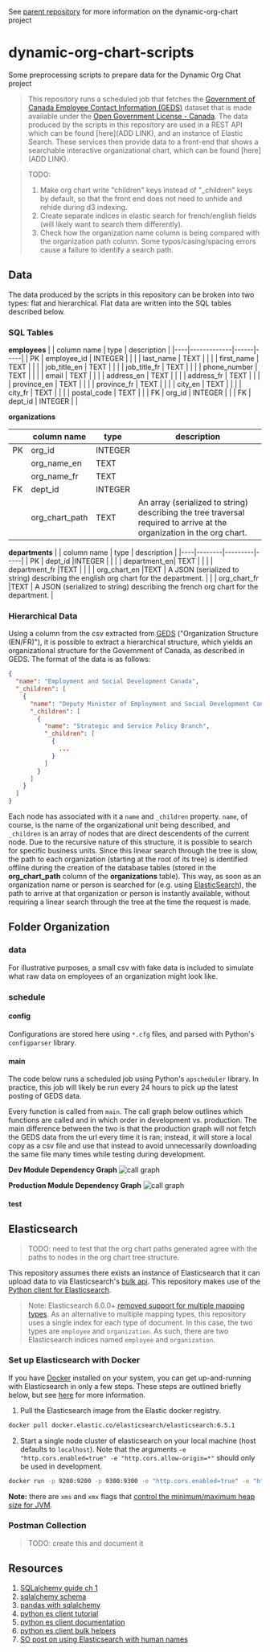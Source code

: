 See [parent repository](https://github.com/DSD-ESDC-EDSC/dynamic-org-chart) for more information on the dynamic-org-chart project

# dynamic-org-chart-scripts
Some preprocessing scripts to prepare data for the Dynamic Org Chat project

> This repository runs a scheduled job that fetches the [Government of Canada Employee Contact Information (GEDS)](https://open.canada.ca/data/en/dataset/8ec4a9df-b76b-4a67-8f93-cdbc2e040098) dataset that is made available under the [Open Government License - Canada](https://open.canada.ca/en/open-government-licence-canada). The data produced by the scripts in this repository are used in a REST API which can be found [here](ADD LINK), and an instance of Elastic Search. These services then provide data to a front-end that shows a searchable interactive organizational chart, which can be found [here](ADD LINK).

> TODO:
> 1. Make org chart write "children" keys instead of "_children" keys by default, so that the front end does not need to unhide and rehide during d3 indexing.
> 2. Create separate indices in elastic search for french/english fields (will likely want to search them differently).
> 3. Check how the organization name column is being compared with the organization path column. Some typos/casing/spacing errors cause a failure to identify a search path.

## Data
The data produced by the scripts in this repository can be broken into two types: flat and hierarchical. Flat data are written into the SQL tables described below.

### SQL Tables

__employees__
|    | column name | type | description |
|----|-------------|------|-----|
| PK | employee_id | INTEGER |  |
|    | last_name | TEXT |     |
|    | first_name | TEXT |     |
|    | job_title_en | TEXT |     |
|    | job_title_fr | TEXT |     |
|    | phone_number | TEXT |     |
|    | email | TEXT |     |
|    | address_en | TEXT |     |
|    | address_fr | TEXT |     |
|    | province_en | TEXT |     |
|    | province_fr | TEXT |     |
|    | city_en | TEXT |     |
|    | city_fr | TEXT |     |
|    | postal_code | TEXT |     |
| FK | org_id | INTEGER |     |
| FK | dept_id | INTEGER |     |

__organizations__

|    |  column name | type | description |
|----|----------|---------|----|
| PK |	org_id |INTEGER | |
|    |	org_name_en |TEXT | |
|    |	org_name_fr |TEXT | |
| FK |	dept_id |INTEGER | |
|    |	org_chart_path | TEXT | An array (serialized to string) describing the tree traversal required to arrive at the organization in the org chart.|

__departments__
|    |  column name | type | description |
|----|--------|---------|-----|
| PK |	dept_id |INTEGER |  |
|    |	department_en| TEXT |  |
|    |	department_fr |TEXT |  |
|    |	org_chart_en |TEXT | A JSON (serialized to string) describing the english org chart for the department. |
|    |	org_chart_fr |TEXT | A JSON (serialized to string) describing the french org chart for the department. |

### Hierarchical Data
Using a column from the csv extracted from [GEDS](https://open.canada.ca/data/en/dataset/8ec4a9df-b76b-4a67-8f93-cdbc2e040098) ("Organization Structure (EN/FR)"), it is possible to extract a hierarchical structure, which yields an organizational structure for the Government of Canada, as described in GEDS. The format of the data is as follows:

```json
{
  "name": "Employment and Social Development Canada",
  "_children": [
    {
      "name": "Deputy Minister of Employment and Social Development Canada",
      "_children": [
        {
          "name": "Strategic and Service Policy Branch",
          "_children": [
            {
              ...
            }
          ]
        }
      ]
    }
  ]
}
```

Each node has associated with it a ```name``` and ```_children``` property. ```name```, of course, is the name of the organizational unit being described, and ```_children``` is an array of nodes that are direct descendents of the current node. Due to the recursive nature of this structure, it is possible to search for specific business units. Since this linear search through the tree is slow, the path to each organization (starting at the root of its tree) is identified offline during the creation of the database tables (stored in the __org_chart_path__ column of the __organizations__ table). This way, as soon as an organization name or person is searched for (e.g. using [ElasticSearch](https://www.elastic.co)), the path to arrive at that organization or person is instantly available, without requiring a linear search through the tree at the time the request is made.

## Folder Organization

### data
For illustrative purposes, a small csv with fake data is included to simulate what raw data on employees of an organization might look like.

### schedule

#### config
Configurations are stored here using ```*.cfg``` files, and parsed with Python's ```configparser``` library.

#### main
The code below runs a scheduled job using Python's ```apscheduler``` library. In practice, this job will likely be run every 24 hours to pick up the latest posting of GEDS data.

Every function is called from ```main```. The call graph below outlines which functions are called and in which order in development vs. production. The main difference between the two is that the production graph will not fetch the GEDS data from the url every time it is ran; instead, it will store a local copy as a csv file and use that instead to avoid unnecessarily downloading the same file many times while testing during development.

__Dev Module Dependency Graph__
![call graph](https://g.gravizo.com/svg?digraph%20G%20%7B%0A%20%20main%20-%3E%20prepare_data%20%5Blabel%3D%221%22%5D%3B%0A%20%20prepare_data%20-%3E%20%22csv%20on%20disk%3F%22%20%5Bcolor%3D%22blue%22%5D%3B%0A%20%20%22csv%20on%20disk%3F%22%20-%3E%20load_df_from_csv%20%5Blabel%3D%22yes%22%5D%3B%0A%20%20%22csv%20on%20disk%3F%22%20-%3E%20fetch_geds%20%5Blabel%3D%22no%22%5D%3B%0A%20%20%22csv%20on%20disk%3F%22%20-%3E%20prepare_data%20%5Bcolor%3D%22red%22%20label%3D%22df%22%5D%3B%0A%20%20prepare_data%20-%3E%20%7Bpreprocess_columns%3B%20create_table_keys%7D%3B%0A%20%20prepare_data%20-%3E%20main%20%5Bcolor%3D%22red%22%20label%3D%22df%22%5D%3B%0A%20%20main%20-%3E%20create_employees_table%20%5Blabel%3D%222%22%5D%3B%0A%20%20main%20-%3E%20prepare_org_chart%20%5Blabel%3D%223%22%5D%3B%0A%20%20prepare_org_chart%20-%3E%20main%20%5Bcolor%3D%22red%22%20label%3D%22org%20chart%22%5D%3B%0A%20%20prepare_org_chart%20-%3E%20get_org_chart%3B%0A%20%20get_org_chart%20-%3E%20flat_to_hierarchical%3B%0A%20%20flat_to_hierarchical%20-%3E%20%7Bbuild_leaf%3B%20ctree%7D%3B%0A%20%20main%20-%3E%20create_department_table%20%5Blabel%3D%224%22%5D%3B%0A%20%20create_department_table%20-%3E%20main%20%5Bcolor%3D%22red%22%20label%3D%22dept_df%22%5D%3B%0A%20%20create_department_table%20-%3E%20%7Bget_department_org_chart%7D%3B%0A%20%20main%20-%3E%20create_organization_table%20%5Blabel%3D%225%22%5D%3B%0A%20%20create_organization_table%20-%3E%20main%20%5Bcolor%3D%22red%22%20label%3D%22org_df%22%5D%3B%0A%20%20create_organization_table%20-%3E%20generate_org_paths%3B%0A%20%20main%20-%3E%20elastic_bulk_upload%20%5Blabel%3D%226%22%5D%3B%0A%20%20elastic_bulk_upload%20-%3E%20%7Bmerge_dataframes%3B%20bulk_upload_employees%3B%20bulk_upload_organizations%7D%3B%0A%7D)
<!-- This is the original graph -->
<!-- <img src='https://g.gravizo.com/svg?
digraph G {
  main -> prepare_data [label="1"];
  prepare_data -> "csv on disk?" [color="blue"];
  "csv on disk?" -> load_df_from_csv [label="yes"];
  "csv on disk?" -> fetch_geds [label="no"];
  "csv on disk?" -> prepare_data [color="red" label="df"];
  prepare_data -> {preprocess_columns; create_table_keys};
  prepare_data -> main [color="red" label="df"];
  main -> create_employees_table [label="2"];
  main -> prepare_org_chart [label="3"];
  prepare_org_chart -> main [color="red" label="org chart"];
  prepare_org_chart -> get_org_chart;
  get_org_chart -> flat_to_hierarchical;
  flat_to_hierarchical -> {build_leaf; ctree};
  main -> create_department_table [label="4"];
  create_department_table -> main [color="red" label="dept_df"];
  create_department_table -> {get_department_org_chart};
  main -> create_organization_table [label="5"];
  create_organization_table -> main [color="red" label="org_df"];
  create_organization_table -> generate_org_paths;
  main -> elastic_bulk_upload [label="6"];
  elastic_bulk_upload -> {merge_dataframes; bulk_upload_employees; bulk_upload_organizations};
}'/> -->

<!-- Github's flavour of markdown doesn't support url encoding. A temporary workaround to this is given below.
In a python terminal (tested with python 3.8), do
raw='''digraph G {
  main -> prepare_data [label="1"];
  prepare_data -> {load_as_dataframe; preprocess_columns; create_table_keys};
  prepare_data -> main [color="red" label="df"];
  main -> create_contacts_table [label="2"];
  main -> create_organizations_table [label="3"];
  main -> create_departments_table [label="4"];
}'''
import urllib.parse
urllib.parse.quote(raw)
Then copy + paste the encoded url into the image tag
-->

__Production Module Dependency Graph__
![call graph](https://g.gravizo.com/svg?digraph%20G%20%7B%0A%20%20main%20-%3E%20prepare_data%20%5Blabel%3D%221%22%5D%3B%0A%20%20prepare_data%20-%3E%20%22csv%20on%20disk%3F%22%20%5Bcolor%3D%22blue%22%5D%3B%0A%20%20%22csv%20on%20disk%3F%22%20-%3E%20load_df_from_csv%20%5Blabel%3D%22yes%22%5D%3B%0A%20%20%22csv%20on%20disk%3F%22%20-%3E%20fetch_geds%20%5Blabel%3D%22no%22%5D%3B%0A%20%20%22csv%20on%20disk%3F%22%20-%3E%20prepare_data%20%5Bcolor%3D%22red%22%20label%3D%22df%22%5D%3B%0A%20%20prepare_data%20-%3E%20%7Bpreprocess_columns%3B%20create_table_keys%7D%3B%0A%20%20prepare_data%20-%3E%20main%20%5Bcolor%3D%22red%22%20label%3D%22df%22%5D%3B%0A%20%20main%20-%3E%20create_employees_table%20%5Blabel%3D%222%22%5D%3B%0A%20%20main%20-%3E%20prepare_org_chart%20%5Blabel%3D%223%22%5D%3B%0A%20%20prepare_org_chart%20-%3E%20main%20%5Bcolor%3D%22red%22%20label%3D%22org%20chart%22%5D%3B%0A%20%20prepare_org_chart%20-%3E%20get_org_chart%3B%0A%20%20get_org_chart%20-%3E%20flat_to_hierarchical%3B%0A%20%20flat_to_hierarchical%20-%3E%20%7Bbuild_leaf%3B%20ctree%7D%3B%0A%20%20main%20-%3E%20create_department_table%20%5Blabel%3D%224%22%5D%3B%0A%20%20create_department_table%20-%3E%20main%20%5Bcolor%3D%22red%22%20label%3D%22dept_df%22%5D%3B%0A%20%20create_department_table%20-%3E%20%7Bget_department_org_chart%7D%3B%0A%20%20main%20-%3E%20create_organization_table%20%5Blabel%3D%225%22%5D%3B%0A%20%20create_organization_table%20-%3E%20main%20%5Bcolor%3D%22red%22%20label%3D%22org_df%22%5D%3B%0A%20%20create_organization_table%20-%3E%20generate_org_paths%3B%0A%20%20main%20-%3E%20elastic_bulk_upload%20%5Blabel%3D%226%22%5D%3B%0A%20%20elastic_bulk_upload%20-%3E%20%7Bmerge_dataframes%3B%20bulk_upload_employees%3B%20bulk_upload_organizations%7D%3B%0A%7D)
<!-- This is the original graph
<img src='https://g.gravizo.com/svg?
digraph G {
  main -> prepare_data [label="1"];
  prepare_data -> "csv on disk?" [color="blue"];
  "csv on disk?" -> load_df_from_csv [label="yes"];
  "csv on disk?" -> fetch_geds [label="no"];
  "csv on disk?" -> prepare_data [color="red" label="df"];
  prepare_data -> {preprocess_columns; create_table_keys};
  prepare_data -> main [color="red" label="df"];
  main -> create_employees_table [label="2"];
  main -> prepare_org_chart [label="3"];
  prepare_org_chart -> main [color="red" label="org chart"];
  prepare_org_chart -> get_org_chart;
  get_org_chart -> flat_to_hierarchical;
  flat_to_hierarchical -> {build_leaf; ctree};
  main -> create_department_table [label="4"];
  create_department_table -> {get_department_org_chart};
  main -> create_organization_table [label="5"];
  create_organization_table -> generate_org_paths;
}'/>
-->

#### test

## Elasticsearch
>TODO: need to test that the org chart paths generated agree with the paths to nodes in the org chart tree structure.

This repository assumes there exists an instance of Elasticsearch that it can upload data to via Elasticsearch's [bulk api](https://www.elastic.co/guide/en/elasticsearch/reference/current/docs-bulk.html). This repository makes use of the [Python client for Elasticsearch](https://elasticsearch-py.readthedocs.io/en/master/).

> Note: Elasticsearch 6.0.0+ [removed support for multiple mapping types](https://www.elastic.co/guide/en/elasticsearch/reference/6.0/removal-of-types.html). As an alternative to multiple mapping types, this repository uses a single index for each type of document. In this case, the two types are ```employee``` and ```organization```. As such, there are two Elasticsearch indices named ```employee``` and ```organization```.

### Set up Elasticsearch with Docker
If you have [Docker](https://www.docker.com/) installed on your system, you can get up-and-running with Elasticsearch in only a few steps. These steps are outlined briefly below, but see [here](https://www.elastic.co/guide/en/elasticsearch/reference/current/docker.html) for more information.

1. Pull the Elasticsearch image from the Elastic docker registry.
```bash
docker pull docker.elastic.co/elasticsearch/elasticsearch:6.5.1
```
2. Start a single node cluster of elasticsearch on your local machine (host defaults to ```localhost```). Note that the arguments ```-e "http.cors.enabled=true" -e "http.cors.allow-origin=*"``` should only be used in development.
```bash
docker run -p 9200:9200 -p 9300:9300 -e "http.cors.enabled=true" -e "http.cors.allow-origin=*" -e "discovery.type=single-node" docker.elastic.co/elasticsearch/elasticsearch:6.5.1
```
__Note:__ there are ```xms``` and ```xmx``` flags that [control the minimum/maximum heap size for JVM](https://www.elastic.co/guide/en/elasticsearch/reference/6.8/heap-size.html).

### Postman Collection
> TODO: create this and document it

## Resources
1. [SQLalchemy guide ch 1](https://www.oreilly.com/library/view/essential-sqlalchemy-2nd/9781491916544/ch01.html)
2. [sqlalchemy schema](https://overiq.com/sqlalchemy-101/defining-schema-in-sqlalchemy-orm/)
3. [pandas with sqlalchemy](https://hackersandslackers.com/connecting-pandas-to-a-sql-database-with-sqlalchemy/)
4. [python es client tutorial](https://kb.objectrocket.com/elasticsearch/how-to-use-python-helpers-to-bulk-load-data-into-an-elasticsearch-index)
5. [python es client documentation](https://elasticsearch-py.readthedocs.io/en/master/)
6. [python es client bulk helpers](https://elasticsearch-py.readthedocs.io/en/master/helpers.html)
7. [SO post on using Elasticsearch with human names](https://stackoverflow.com/questions/20632042/elasticsearch-searching-for-human-names)

